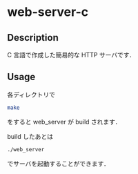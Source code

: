 # web-server-c

## Description

C 言語で作成した簡易的な HTTP サーバです．

## Usage

各ディレクトリで

```zsh
make
```

をすると web_server が build されます．

build したあとは

```zsh
./web_server
```

でサーバを起動することができます．
